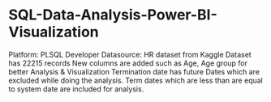 # SQL-Data-Analysis-Power-BI-Visualization
 Platform: PLSQL Developer 
 Datasource: HR dataset from Kaggle
 Dataset has 22215 records
 New columns are added such as Age, Age group for better Analysis & Visualization
 Termination date has future Dates which are excluded while doing the analysis. 
 Term dates which are less than are equal to system date are included for analysis.
 
 
 



